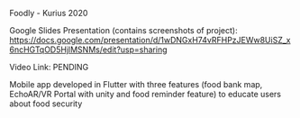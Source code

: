 Foodly - Kurius 2020 

Google Slides Presentation (contains screenshots of project): https://docs.google.com/presentation/d/1wDNGxH74vRFHPzJEWw8UiSZ_x6ncHGTqOD5HjlMSNMs/edit?usp=sharing

Video Link: PENDING

Mobile app developed in Flutter with three features (food bank map, EchoAR/VR Portal with unity and food reminder feature) to educate users about food security
